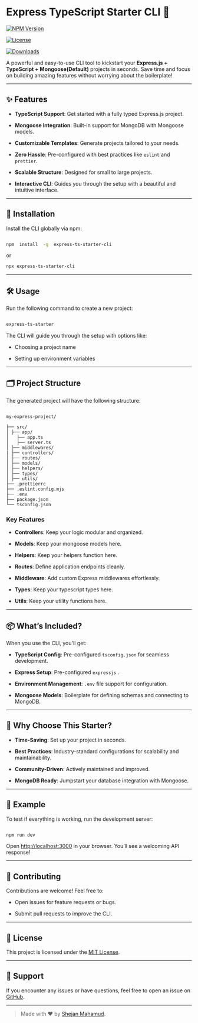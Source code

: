 # Express TypeScript Starter CLI 🚀

[![NPM Version](https://img.shields.io/npm/v/express-ts-starter-cli.svg)](https://www.npmjs.com/package/express-ts-starter-cli)

[![License](https://img.shields.io/npm/l/express-ts-starter-cli.svg)](https://github.com/shejanmahamud/express-ts-starter-cli/blob/main/LICENSE)

[![Downloads](https://img.shields.io/npm/dt/express-ts-starter-cli.svg)](https://www.npmjs.com/package/express-ts-starter-cli)

A powerful and easy-to-use CLI tool to kickstart your **Express.js + TypeScript + Mongoose(Default)** projects in seconds. Save time and focus on building amazing features without worrying about the boilerplate!

---

## ✨ Features

- **TypeScript Support**: Get started with a fully typed Express.js project.

- **Mongoose Integration**: Built-in support for MongoDB with Mongoose models.

- **Customizable Templates**: Generate projects tailored to your needs.

- **Zero Hassle**: Pre-configured with best practices like `eslint` and `prettier`.

- **Scalable Structure**: Designed for small to large projects.

- **Interactive CLI**: Guides you through the setup with a beautiful and intuitive interface.

---

## 🚀 Installation

Install the CLI globally via npm:

```bash

npm  install  -g  express-ts-starter-cli

```

or

```bash
npx express-ts-starter-cli

```

---

## 🛠️ Usage

Run the following command to create a new project:

```bash

express-ts-starter

```

The CLI will guide you through the setup with options like:

- Choosing a project name

- Setting up environment variables

---

## 🗂️ Project Structure

The generated project will have the following structure:

```

my-express-project/

├── src/
│ ├── app/
│   ├── app.ts
│   ├── server.ts
│ ├── middlewares/
| ├── controllers/
│ ├── routes/
│ ├── models/
│ ├── helpers/
│ ├── types/
│ ├── utils/
├── .prettierrc
├── .eslint.config.mjs
├── .env
├── package.json
└── tsconfig.json

```

### Key Features

- **Controllers**: Keep your logic modular and organized.

- **Models**: Keep your mongoose models here.

- **Helpers**: Keep your helpers function here.

- **Routes**: Define application endpoints cleanly.

- **Middleware**: Add custom Express middlewares effortlessly.

- **Types**: Keep your typescript types here.

- **Utils**: Keep your utility functions here.

---

## 📦 What’s Included?

When you use the CLI, you'll get:

- **TypeScript Config**: Pre-configured `tsconfig.json` for seamless development.

- **Express Setup**: Pre-configured `expressjs` .

- **Environment Management**: `.env` file support for configuration.

- **Mongoose Models**: Boilerplate for defining schemas and connecting to MongoDB.

---

## 🌟 Why Choose This Starter?

- **Time-Saving**: Set up your project in seconds.

- **Best Practices**: Industry-standard configurations for scalability and maintainability.

- **Community-Driven**: Actively maintained and improved.

- **MongoDB Ready**: Jumpstart your database integration with Mongoose.

---

## 🧪 Example

To test if everything is working, run the development server:

```bash

npm run dev

```

Open [http://localhost:3000](http://localhost:3000) in your browser. You’ll see a welcoming API response!

---

## 🤝 Contributing

Contributions are welcome! Feel free to:

- Open issues for feature requests or bugs.

- Submit pull requests to improve the CLI.

---

## 📄 License

This project is licensed under the [MIT License](./LICENSE).

---

## 🙋 Support

If you encounter any issues or have questions, feel free to open an issue on [GitHub](https://github.com/ShejanMahamud/express-ts-starter-cli/issues).

---

> Made with ❤️ by [Shejan Mahamud](https://github.com/ShejanMahamud).
